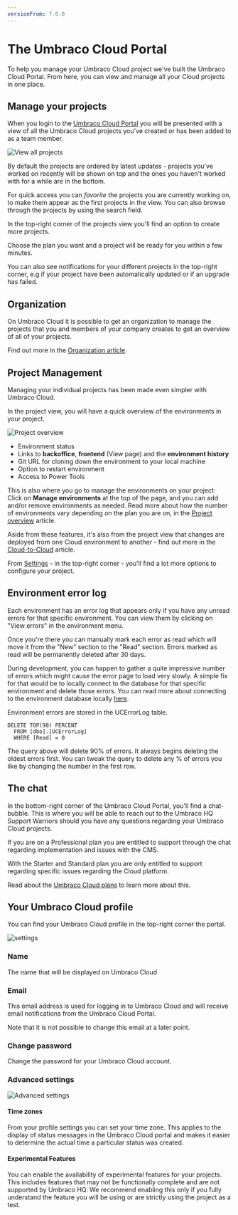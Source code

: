 ```yaml
---
versionFrom: 7.0.0
---
```


# The Umbraco Cloud Portal

To help you manage your Umbraco Cloud project we've built the Umbraco Cloud Portal. From here, you can view and manage all your Cloud projects in one place.

## Manage your projects

When you login to the [Umbraco Cloud Portal](https://www.s1.umbraco.io/home/login/) you will be presented with a view of all the Umbraco Cloud projects you've created or has been added to as a team member.

![View all projects](images/view-projects.png)

By default the projects are ordered by latest updates - projects you've worked on recently will be shown on top and the ones you haven't worked with for a while are in the bottom.

For quick access you can *favorite* the projects you are currently working on, to make them appear as the first projects in the view. You can also browse through the projects by using the search field.

In the top-right corner of the projects view you'll find an option to create more projects. 

Choose the plan you want and a project will be ready for you within a few minutes.

You can also see notifications for your different projects in the top-right corner,
e.g if your project have been automatically updated or if an upgrade has failed.

## Organization

On Umbraco Cloud it is possible to get an organization to manage the projects that you and members of your company creates to get an overview of all of your projects.

Find out more in the [Organization article](Organizations).

## Project Management

Managing your individual projects has been made even simpler with Umbraco Cloud.

In the project view, you will have a quick overview of the environments in your project.

![Project overview](images/project-overview.png)

* Environment status
* Links to **backoffice**, **frontend** (View page) and the **environment history**
* Git URL for cloning down the environment to your local machine
* Option to restart environment
* Access to Power Tools

This is also where you go to manage the environments on your project: Click on **Manage environments** at the top of the page, and you can add and/or remove environments as needed. Read more about how the number of environments vary depending on the plan you are on, in the [Project overview](../Project-Overview) article.

Aside from these features, it's also from the project view that changes are deployed from one Cloud environment to another - find out more in the [Cloud-to-Cloud](../../Deployment/cloud-to-cloud) article.

From [Settings](../../Set-up/project-settings) - in the top-right corner - you'll find a lot more options to configure your project.

## Environment error log

Each environment has an error log that appears only if you have any unread errors for that specific environment. You can view them by clicking on "View errors" in the environment menu.

Once you're there you can manually mark each error as read which will move it from the "New" section to the "Read" section. Errors marked as read will be permanently deleted after 30 days.

During development, you can happen to gather a quite impressive number of errors which might cause the error page to load very slowly. A simple fix for that would be to locally connect to the database for that specific environment and delete those errors. You can read more about connecting to the environment database locally [here](../../Databases/Cloud-Database).

Environment errors are stored in the UCErrorLog table.

```
DELETE TOP(90) PERCENT
  FROM [dbo].[UCErrorLog]
  WHERE [Read] = 0
```
The query above will delete 90% of errors. It always begins deleting the oldest errors first. You can tweak the query to delete any % of errors you like by changing the number in the first row.

## The chat

In the bottom-right corner of the Umbraco Cloud Portal, you'll find a chat-bubble. This is where you will be able to reach out to the Umbraco HQ Support Warriors should you have any questions regarding your Umbraco Cloud projects.

If you are on a Professional plan you are entitled to support through the chat regarding implementation and issues with the CMS.

With the Starter and Standard plan you are only entitled to support regarding specific issues regarding the Cloud platform. 

Read about the [Umbraco Cloud plans](https://umbraco.com/pricing/) to learn more about this.

## Your Umbraco Cloud profile

You can find your Umbraco Cloud profile in the top-right corner the portal.

![settings](images/profile.png)

### Name

The name that will be displayed on Umbraco Cloud

### Email

This email address is used for logging in to Umbraco Cloud and will receive email notifications from the Umbraco Cloud Portal.

Note that it is not possible to change this email at a later point.

### Change password

Change the password for your Umbraco Cloud account.

### Advanced settings

![Advanced settings](images/advanced.jpg)

#### Time zones

From your profile settings you can set your time zone. This applies to the display of status messages in the Umbraco Cloud portal and makes it easier to determine the actual time a particular status was created.

#### Experimental Features

You can enable the availability of experimental features for your projects. This includes features that may not be functionally complete and are not supported by Umbraco HQ. We recommend enabling this only if you fully understand the feature you will be using or are strictly using the project as a test.


